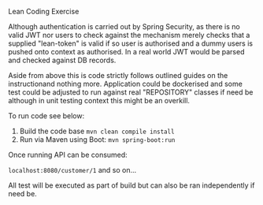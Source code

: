 Lean Coding Exercise

Although authentication is carried out by Spring Security, as there is no valid JWT nor users to check against the
mechanism merely checks that a supplied "lean-token" is valid if so user is authorised and a dummy users is pushed
onto context as authorised. In a real world JWT would be parsed and checked against DB records.

Aside from above this is code strictly follows outlined guides on the instructionand nothing more. Application could be dockerised
and some test could be adjusted to run against real "REPOSITORY" classes if need be although in unit testing context this might be an overkill.


To run code see below:

1. Build the code base `mvn clean compile install`
2. Run via Maven using Boot: `mvn spring-boot:run`

Once running API can be consumed:

`localhost:8080/customer/1` and so on...

All test will be executed as part of build but can also be ran independently if need be.

